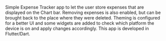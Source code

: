 Simple Expense Tracker app to let the user store expenses that are displayed on the Chart bar. 
Removing expenses is also enabled, but can be brought back to the place where they were deleted.
Theming is configured for a better UI and some widgets are added to check which platform the device is on and apply changes accordingly.
This app is developed in Flutter/Dart.
